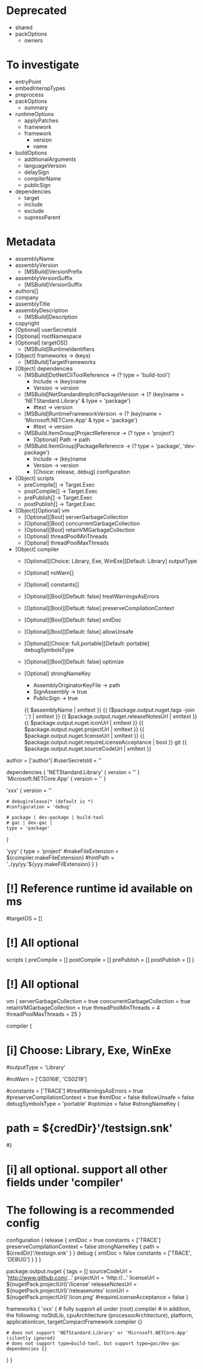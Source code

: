 ﻿Deprecated
==========
- shared
- packOptions
  - owners

To investigate
==============
- entryPoint
- embedInteropTypes
- preprocess
- packOptions
  - summary
- runtimeOptions
  - applyPatches
  - framework
  - framework
    - version
    - name
- buildOptions
  - additionalArguments
  - languageVersion
  - delaySign
  - compilerName
  - publicSign
- dependencies
  - target 
  - include 
  - exclude 
  - supressParent

Metadata
========
- assemblyName
- assemblyVersion
  - [MSBuild]VersionPrefix
- assemblyVersionSuffix
  - [MSBuild]VersionSuffix
- authors[]
- company
- assemblyTitle
- assemblyDescription
  - [MSBuild]Description
- copyright
- [Optional] userSecretsId
- [Optional] rootNamespace
- [Optional] targetOS[]
  - [MSBuild]RuntimeIdentifiers
- [Object] frameworks -> (keys)
  - [MSBuild]TargetFrameworks
- [Object] dependencies
  - [MSBuild]DotNetCliToolReference -> (? type = 'build-tool')
    - Include -> (key)name
    - Version -> version
  - [MSBuild]NetStandardImplicitPackageVersion -> (? (key)name = 'NETStandard.Library' & type = 'package')
    - #text -> version
  - [MSBuild]RuntimeFrameworkVersion -> (? (key)name = 'Microsoft.NETCore.App' & type = 'package')
    - #text -> version
  - [MSBuild.ItemGroup]ProjectReference -> (? type = 'project')
    - [Optional] Path -> path
  - [MSBuild.ItemGroup]PackageReference -> (? type = 'package', 'dev-package')
    - Include -> (key)name
    - Version -> version
    - [Choice: release, debug] configuration
- [Object] scripts
  - preCompile[] -> Target.Exec
  - postCompile[] -> Target.Exec
  - prePublish[] -> Target.Exec
  - postPublish[] -> Target.Exec
- [Object][Optional] vm
  - [Optional][Bool] serverGarbageCollection
  - [Optional][Bool] concurrentGarbageCollection
  - [Optional][Bool] retainVMGarbageCollection
  - [Optional] threadPoolMinThreads
  - [Optional] threadPoolMaxThreads
- [Object] compiler
  - [Optional][Choice: Library, Exe, WinExe][Default: Library] outputType
  - [Optional] noWarn[]
  - [Optional] constants[]
  - [Optional][Bool][Default: false] treatWarningsAsErrors
  - [Optional][Bool][Default: false] preserveCompilationContext
  - [Optional][Bool][Default: false] xmlDoc
  - [Optional][Bool][Default: false] allowUnsafe
  - [Optional][Choice: full,portable][Default: portable] debugSymbolsType
  - [Optional][Bool][Default: false] optimize
  - [Optional] strongNameKey
    - AssemblyOriginatorKeyFile -> path
    - SignAssembly -> true
    - PublicSign -> true

    <PackageId>{{ $assemblyName | xmltext }}</PackageId>
    <PackageTags>{{ ($package.output.nuget.tags -join ';') | xmltext }}</PackageTags>
    <PackageReleaseNotes>{{ $package.output.nuget.releaseNotesUrl | xmltext }}</PackageReleaseNotes>
    <PackageIconUrl>{{ $package.output.nuget.iconUrl | xmltext }}</PackageIconUrl>
    <PackageProjectUrl>{{ $package.output.nuget.projectUrl | xmltext }}</PackageProjectUrl>
    <PackageLicenseUrl>{{ $package.output.nuget.licenseUrl | xmltext }}</PackageLicenseUrl>
    <PackageRequireLicenseAcceptance>{{ $package.output.nuget.requireLicenseAcceptance | bool }}</PackageRequireLicenseAcceptance>
    <RepositoryType>git</RepositoryType>
    <RepositoryUrl>{{ $package.output.nuget.sourceCodeUrl | xmltext }}</RepositoryUrl>




author = ['author']
#userSecretsId = ''


dependencies {
  'NETStandard.Library' {
    version = ''
  }
  'Microsoft.NETCore.App' {
    version = ''
  }

  'xxx' {
    version = ''

    # debug|release|* (default is *)
    #configuration = 'debug'
 
    # package | dev-package | build-tool
    # gac | dev-gac | 
    type = 'package'
  }

  'yyy' {
    type = 'project'
    #makeFileExtension = ${compiler.makeFileExtension}
    #hintPath = '../yy/yy.'${yyy.makeFilExtension}
  }
}

# [!] Reference runtime id available on ms
#targetOS = []

# [!] All optional
scripts {
  preCompile = []
  postCompile = []
  prePublish = []
  postPublish = []
}

# [!] All optional
vm {
  serverGarbageCollection = true
  concurrentGarbageCollection = true
  retainVMGarbageCollection = true
  threadPoolMinThreads = 4
  threadPoolMaxThreads = 25
}

compiler {
  # [i] Choose: Library, Exe, WinExe
  #outputType = 'Library'

  #noWarn = ['CS0168', 'CS0219']

  #constants = ['TRACE']
  #treatWarningsAsErrors = true
  #preserveCompilationContext = true
  #xmlDoc = false
  #allowUnsafe = false
  debugSymbolsType = 'portable'
  #optimize = false
  #strongNameKey {
  #  path = ${credDir}'/testsign.snk'
  #}

  # [i] all optional. support all other fields under 'compiler'
  # The following is a recommended config
  configuration {
    release {
      xmlDoc = true
      constants = ['TRACE']
      preserveCompilationContext = false
      strongNameKey {
        path = ${credDir}'/testsign.snk'
      }
    }
    debug {
      xmlDoc = false
      constants = ['TRACE', 'DEBUG']
    }
  }
}

package.output.nuget {
  tags = []
  sourceCodeUrl = 'http://www.github.com/...'
  projectUrl = 'http://...'
  licenseUrl = ${nugetPack.projectUrl}'/license'
  releaseNotesUrl = ${nugetPack.projectUrl}'/releasenotes'
  iconUrl = ${nugetPack.projectUrl}'/icon.png'
  #requireLicenseAcceptance = false
}

frameworks {
  'xxx' {
    # fully support all under (root).compiler
    # in addition, the following: noStdLib, cpuArchitecture (processorArchitecture), platform, applicationIcon, targetCompactFramework
    compiler {}

    # does not support 'NETStandard.Library' or 'Microsoft.NETCore.App' (silently ignored)
    # does not support type=build-tool, but support type=gac/dev-gac
    dependencies {}  
  }
}
